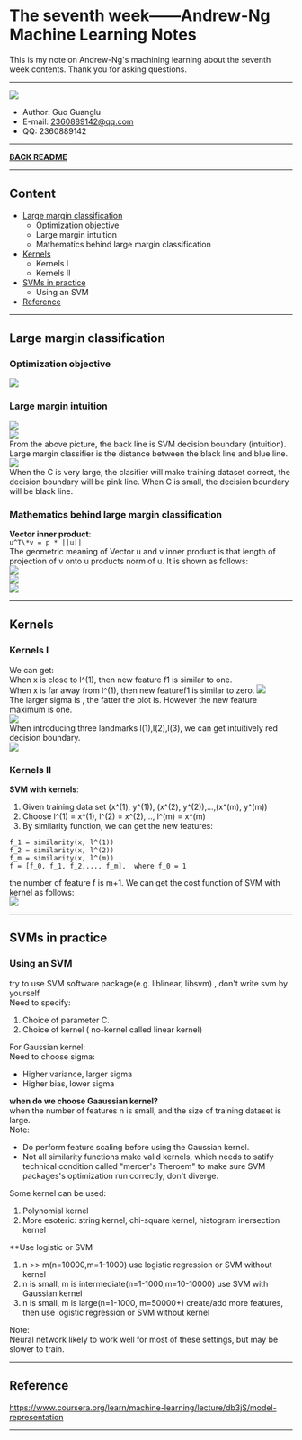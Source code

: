 # The seventh week——Andrew-Ng Machine Learning Notes  
This is my note on Andrew-Ng's machining learning about the seventh week contents. Thank you for asking questions.

***
[![](/picture/the_first_week/fig_ML.jpg)][Andrew-Ng-coursera]  
- Author: Guo Guanglu  
- E-mail: 2360889142@qq.com
- QQ: 2360889142  

*** 
[**BACK README**](README.md)  

***
## Content  
* [Large margin classification](#large-margin-classification)  
	* Optimization objective  
  	* Large margin intuition  
 	* Mathematics behind large margin classification  
* [Kernels](#kernels)  
	* Kernels I  
	* Kernels II  
* [SVMs in practice](#svms-in-practice)  
 	* Using an SVM  
* [Reference](#reference)  

***
Large margin classification  
-----
### Optimization objective  
![](/picture/the_seventh_week/svm1.png)  

### Large margin intuition  
![](/picture/the_seventh_week/svm2.png)  
![](/picture/the_seventh_week/svm3.png)  
From the above picture, the back line is SVM decision boundary (intuition). Large margin classifier is the distance between the black line and blue line.  
![](/picture/the_seventh_week/svm4.png)  
When the C is very large, the clasifier will make training dataset correct, the decision boundary will be pink line. When C is small, the decision boundary will be black line.   
### Mathematics behind large margin classification  
**Vector inner product**:  
`u^T\*v = p * ||u||`  
The geometric meaning of Vector u and v inner product is that length of projection of v onto u products norm of u. It is shown as follows:  
![](/picture/the_seventh_week/svm5.png)  
![](/picture/the_seventh_week/svm6.png)  
![](/picture/the_seventh_week/svm7.png)  

***  
Kernels  
----  
### Kernels I  
We can get:  
When x is close to l^(1), then new feature f1 is similar to one.  
When x is far away from l^(1), then new featuref1 is similar to zero.
![](/picture/the_seventh_week/kernel1.png)  
The larger sigma is , the fatter the plot is. However the new feature maximum is one.  
![](/picture/the_seventh_week/kernel2.png)  
When introducing three landmarks l(1),l(2),l(3), we can get intuitively red decision boundary.  
![](/picture/the_seventh_week/kernel3.png)  

### Kernels II  
**SVM with kernels**:  
1. Given training data set (x^(1), y^(1)), (x^(2), y^(2)),...,(x^(m), y^(m))  
2. Choose l^(1) = x^(1), l^(2) = x^(2),..., l^(m) = x^(m)  
3. By similarity function, we can get the new features:  
```
f_1 = similarity(x, l^(1))  
f_2 = similarity(x, l^(2))  
f_m = similarity(x, l^(m))  
f = [f_0, f_1, f_2,..., f_m],  where f_0 = 1  
```  
the number of feature f is m+1. We can get the cost function of SVM with kernel as follows:  
![](/picture/the_seventh_week/kernel4.png)  

***  
SVMs in practice  
-----  
### Using an SVM  
try to use SVM software package(e.g. liblinear, libsvm) , don't write svm by yourself  
Need to specify:  
1. Choice of parameter C.  
2. Choice of kernel ( no-kernel called linear kernel)  

For Gaussian kernel:  
Need to choose sigma: 
* Higher variance, larger sigma  
* Higher bias, lower sigma  

**when do we choose Gaaussian kernel?**  
when the number of features n is small, and the size of training dataset is large.  
Note:  
* Do perform feature scaling before using the Gaussian kernel.  
* Not all similarity functions make valid kernels, which needs to satify technical condition called "mercer's Theroem" to make sure SVM packages's optimization run correctly, don't diverge.  

Some kernel can be used:  
1) Polynomial kernel  
2) More esoteric: string kernel, chi-square kernel, histogram inersection kernel  

**Use logistic or SVM 
1) n >> m(n=10000,m=1-1000) use logistic regression or SVM without kernel  
2) n is small, m is intermediate(n=1-1000,m=10-10000) use SVM with Gaussian kernel  
3) n is small, m is large(n=1-1000, m=50000+) create/add more features, then use logistic regression or SVM without kernel  

Note:  
Neural network likely to work well for most of these settings, but may be slower to train.  

***  
Reference  
----  
https://www.coursera.org/learn/machine-learning/lecture/db3jS/model-representation  

---------------------------------------------------------
[Andrew-Ng-coursera]:https://www.coursera.org/learn/machine-learning/lecture/db3jS/model-representation "Andrew Ng coursera"

